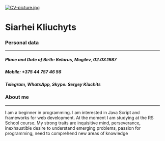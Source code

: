 [![CV-picture.jpg](https://i.postimg.cc/nrBZpvJk/CV-picture.jpg)](https://postimg.cc/V0f2F05r)

# Siarhei Kliuchyts

### Personal data
-------------

##### Place and Date of Birth: Belarus, Mogilev, 02.03.1987
##### Mobile: +375 44 757 46 56
##### Telegram, WhatsApp, Skype: Sergey Kluchits

### About me
-------------
I am a beginner in programming. I am interested in Java Script and frameworks for web development. At the moment I am studying at the RS School course. My strong traits are inquisitive mind, perseverance, inexhaustible desire to understand emerging problems, passion for programming, need to comprehend new areas of knowledge
